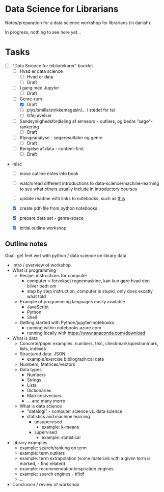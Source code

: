 # Data Science for Librarians

Notes/preparation for a data science workshop for librarians (in danish).

In progress, nothing to see here yet...

# Tasks

- [ ] "Data Science for bibliotekarer" booklet
    - [ ] Hvad er data science
        - [ ] Hvad er data
        - [ ] Draft
    - [ ] I gang med Jupyter
        - [ ] Draft
    - [ ] Genre-rum
        - [x] Draft
        - [ ] plys/smilla/strikkemagasin/... i stedet for tal
        - [ ] tilføj øvelser
    - [ ] Sandsynlighedsfordleling af emneord - outliers, og bedre "søge"-rankering
        - [ ] Draft
    - [ ] Klyngeanalyse - søgeresultater og genre
        - [ ] Draft
    - [ ] Berigelse af data - content-first
        - [ ] Draft
- misc
    - [ ] move outline notes into book
    - [ ] watch/read different introductions to data-science/machine-learning to see what others usually include in introductory courses
    - [ ] update readme with links to notebooks, such as [this](./notebooks/genre-rum.ipynb)
    - [x] create pdf-file from python notebooks
    - [x] prepare data set - genre-space
    - [x] initial outline workshop


## Outline notes

Goal: get feet wet with python / data science on library data

- Intro / overview of workshop
- What is programming
    - Recipe, instructions for computer
        - computer = forvokset regnemaskine, kan kun gøre hvad den bliver bedt om
        - step by step instruction, computer is stupid, only does excatly what told
    - Example of programming languages easily available
        - JavaScript
        - Python
        - Shell
    - Getting started with Python/jupyter-notebooks
        - running within notebooks.azure.com
        - running locally with https://www.anaconda.com/download
- What is data
    - Concrete/paper examples: numbers, text, checkmark/questionmark, lists, indexes
    - Structured data: JSON
        - example/exercise bibliographical data
    - Numbers, Matrices/vectors
    - Data types
        - Numbers
        - Strings
        - Lists
        - Dictionaries
        - Matrices/vectors
        - ... and many morre
    - What is data science
        - "datalogi" - computer science vs. data science
        - statistics and machine learning
            - unsupervised
                - example: k-means
            - supervised
                - example: statistical
- Library examples
    - example: search/ranking on term
    - example: term outliers
    - example: term extrapolation (some materials with a given term is marked, - find related)
    - example: recommendation/inspiration engines
    - example: search engines - tf/idf
    - ...
- Conclusion / review of workshop

